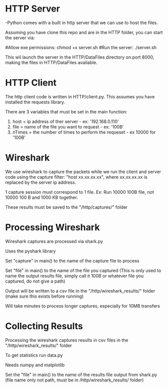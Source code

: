 # HTTP Server
-Python comes with a built in http server that we can use to host the files.

Assuming you have clone this repo and are in the HTTP folder, you can start the server via:

#Allow exe permissions:
chmod +x server.sh
#Run the server:
./server.sh

This wil launch the server in the HTTP/DataFiles directory on port 8000, making the files in HTTP/DataFiles available.

# HTTP Client
The http client code is written in HTTP/client.py. This assumes you have installed the requests library.

There are 3 variables that must be set in the main function:
1) host = ip address of ther server - ex: '192.168.0.110'
2) file = name of the file you want to request - ex: '100B'
3) nTimes = the number of times to perform the requeset - ex 10000 for '100B'

# Wireshark
We use wireshark to capture the packets while we run the client and server code using the capture filter: "host xx.xx.xx.xx", where xx.xx.xx.xx is replaced by the server ip address.

1 capture session must correspond to 1 file. Ex: Run 10000 100B file, not 10000 100 B and 1000 KB together.

These results must be saved to the "/http/captures/" folder

# Processing Wireshark
Wireshark captures are processed via shark.py

Uses the pyshark library

Set "capture" in main() to the name of the capture file to process

Set "file" in main() to the name of the file you captured (This is only used to name the output results file, simply call it 100B or whatever file you captured, do not give a path) 

Output will be written to a csv file in the "/http/wireshark_results/" folder (make sure this exists before running)

Will take minutes to process longer captures, especially for 10MB transfers

# Collecting Results
Processing the wireshark captures results in csv files in the "/http/wireshark_results/" folder

To get statistics run data.py

Needs numpy and matplotlib

Set the "file" in main() to the name of the results file output from shark.py (file name only not path, must be in /http/wireshark_results/ folder)

